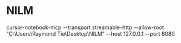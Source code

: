 # NILM

cursor-notebook-mcp --transport streamable-http --allow-root "C:\Users\Raymond Tie\Desktop\NILM" --host 127.0.0.1 --port 8080